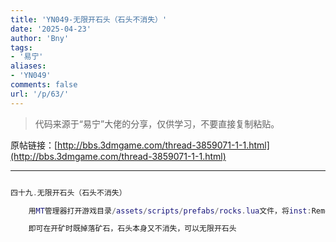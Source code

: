 ```yaml
---
title: 'YN049-无限开石头（石头不消失）'
date: '2025-04-23'
author: 'Bny'
tags:
- '易宁'
aliases:
- 'YN049'
comments: false
url: '/p/63/'
---
```


> 代码来源于“易宁”大佬的分享，仅供学习，不要直接复制粘贴。

原帖链接：[http://bbs.3dmgame.com/thread-3859071-1-1.html](http://bbs.3dmgame.com/thread-3859071-1-1.html)

---

```lua  

四十九.无限开石头（石头不消失）

	用MT管理器打开游戏目录/assets/scripts/prefabs/rocks.lua文件，将inst:Remove()替换为inst.components.workable.workleft = 10

	即可在开矿时既掉落矿石，石头本身又不消失，可以无限开石头

```  

